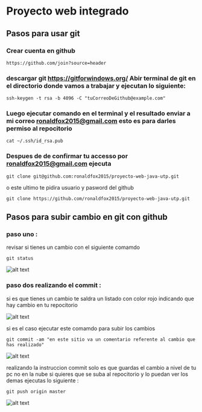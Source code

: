 # Proyecto web integrado

## Pasos para usar git

### Crear cuenta en github

```
https://github.com/join?source=header
```

### descargar git https://gitforwindows.org/ Abir terminal de git en el directorio donde vamos a trabajar y ejecutan lo siguiente:

```
ssh-keygen -t rsa -b 4096 -C "tuCorreoDeGithub@example.com"
```

### Luego ejecutar comando en el terminal y el resultado enviar a mi correo ronaldfox2015@gmail.com esto es para darles permiso al repocitorio

```
cat ~/.ssh/id_rsa.pub
```

### Despues de de confirmar tu accesso por ronaldfox2015@gmail.com ejecuta

```
git clone git@github.com:ronaldfox2015/proyecto-web-java-utp.git
```
o este ultimo te pidira usuario y pasword del github
```
git clone https://github.com/ronaldfox2015/proyecto-web-java-utp.git
```

## Pasos para subir cambio en git con github

### paso uno :

revisar si tienes un cambio con el siguiente comamdo

```
git status
```

 ![alt text](https://drive.google.com/file/d/1bxXL3_x2ZlVRNsiN54x64o1aAXXYXLJn/view?usp=sharing)

### paso dos realizando el commit :

si es que tienes un cambio te saldra un listado con color rojo indicando que hay cambio en tu repocitorio

 ![alt text](https://drive.google.com/file/d/1bxXL3_x2ZlVRNsiN54x64o1aAXXYXLJn/view)

si es el caso ejecutar este comamdo para subir los cambios

```
git commit -am "en este sitio va un comentario referente al cambio que has realizado"
```

 ![alt text](https://drive.google.com/file/d/1xKKcJrfxalWQzP8EsY-inZ--QueDXRw6/view)


realizando la instruccion commit solo es que guardas el cambio a nivel de tu pc no en la nube si quieres que se suba al repocitorio y lo puedan ver los demas ejecutas lo siguiente :

```
git push origin master
```

 ![alt text](https://drive.google.com/file/d/1ziRKXnRqfM3s5hkX3t3NpMMPWRHjSnVL/view)

